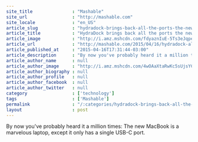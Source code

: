 ```yaml
---
site_title               : "Mashable"
site_url                 : "http://mashable.com"
site_locale              : "en_US"
article_slug             : "hydradock-brings-back-all-the-ports-the-new-macbook-ditched"
article_title            : "HydraDock brings back all the ports the new MacBook ditched"
article_image            : "http://i.amz.mshcdn.com/fdyaznIuE-5Ts3eJqpeZlkS0XKc=/1200x627/2015%2F04%2F16%2Fdd%2Fhydradockne.96fb1.jpg"
article_url              : "http://mashable.com/2015/04/16/hydradock-all-the-macbook-ports/"
article_published_at     : "2015-04-16T17:31:44-03:00"
article_description      : "By now you've probably heard it a million times: The new MacBook is a marvelous laptop, except it only has a single USB-C port."
article_author_name      : null
article_author_image     : "http://i.amz.mshcdn.com/4wOAaXtaRwKc5sUjsYCJYNvsdD0=/90x90/2016%2F09%2F15%2F9c%2Fhttpsd2mhye01h4nj2n.cloudfront.netmediaZgkyMDE1LzAz.a0161.jpg"
article_author_biography : null
article_author_profile   : null
article_author_facebook  : null
article_author_twitter   : null
category                 : ['technology']
tags                     : ['Mashable']
permalink                : "/:categories/hydradock-brings-back-all-the-ports-the-new-macbook-ditched/"
layout                   : post
---
```


By now you've probably heard it a million times: The new MacBook is a marvelous laptop, except it only has a single USB-C port.
